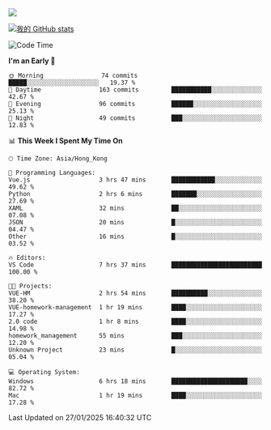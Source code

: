 <img align="center" src="https://readme-typing-svg.demolab.com/?font=Fira+Code&pause=1000&random=true&width=435&lines=%E2%9D%A4+Hello!+%E2%9D%A4;Welcome+to+my+Github+Profile~;I%27m+a+student+from+SCNU+%26+UoA" />

[![我的 GitHub stats](https://github-readme-stats.vercel.app/api?username=AptS-1547&show_icons=true&theme=ambient_gradient)](https://github.com/anuraghazra/github-readme-stats)

<!--START_SECTION:waka-->
![Code Time](http://img.shields.io/badge/Code%20Time-188%20hrs%2052%20mins-blue)

**I'm an Early 🐤** 

```text
🌞 Morning                74 commits          █████░░░░░░░░░░░░░░░░░░░░   19.37 % 
🌆 Daytime                163 commits         ███████████░░░░░░░░░░░░░░   42.67 % 
🌃 Evening                96 commits          ██████░░░░░░░░░░░░░░░░░░░   25.13 % 
🌙 Night                  49 commits          ███░░░░░░░░░░░░░░░░░░░░░░   12.83 % 
```


📊 **This Week I Spent My Time On** 

```text
🕑︎ Time Zone: Asia/Hong_Kong

💬 Programming Languages: 
Vue.js                   3 hrs 47 mins       ████████████░░░░░░░░░░░░░   49.62 % 
Python                   2 hrs 6 mins        ███████░░░░░░░░░░░░░░░░░░   27.69 % 
XAML                     32 mins             ██░░░░░░░░░░░░░░░░░░░░░░░   07.08 % 
JSON                     20 mins             █░░░░░░░░░░░░░░░░░░░░░░░░   04.47 % 
Other                    16 mins             █░░░░░░░░░░░░░░░░░░░░░░░░   03.52 % 

🔥 Editors: 
VS Code                  7 hrs 37 mins       █████████████████████████   100.00 % 

🐱‍💻 Projects: 
VUE-HM                   2 hrs 54 mins       ██████████░░░░░░░░░░░░░░░   38.20 % 
VUE-homework-management  1 hr 19 mins        ████░░░░░░░░░░░░░░░░░░░░░   17.27 % 
2.0 code                 1 hr 8 mins         ████░░░░░░░░░░░░░░░░░░░░░   14.98 % 
homework_management      55 mins             ███░░░░░░░░░░░░░░░░░░░░░░   12.20 % 
Unknown Project          23 mins             █░░░░░░░░░░░░░░░░░░░░░░░░   05.04 % 

💻 Operating System: 
Windows                  6 hrs 18 mins       █████████████████████░░░░   82.72 % 
Mac                      1 hr 19 mins        ████░░░░░░░░░░░░░░░░░░░░░   17.28 % 
```


 Last Updated on 27/01/2025 16:40:32 UTC
<!--END_SECTION:waka-->